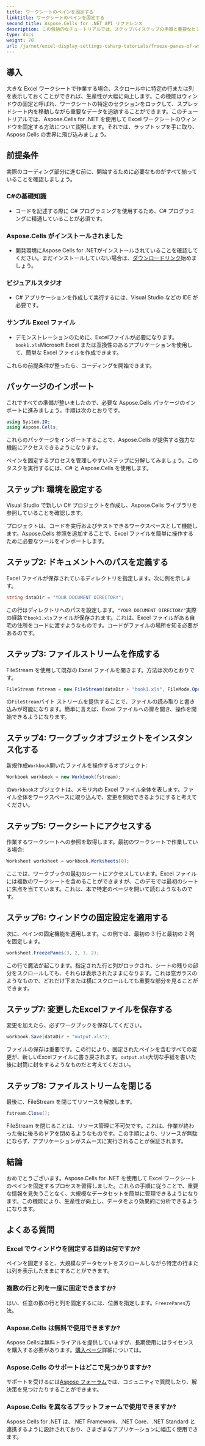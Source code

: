 ```yaml
---
title: ワークシートのペインを固定する
linktitle: ワークシートのペインを固定する
second_title: Aspose.Cells for .NET API リファレンス
description: この包括的なチュートリアルでは、ステップバイステップの手順と重要なヒントを網羅し、Aspose.Cells for .NET を使用して Excel のペインを固定する方法を学習します。
type: docs
weight: 70
url: /ja/net/excel-display-settings-csharp-tutorials/freeze-panes-of-worksheet/
---
```

## 導入

大きな Excel ワークシートで作業する場合、スクロール中に特定の行または列を表示しておくことができれば、生産性が大幅に向上します。この機能はウィンドウの固定と呼ばれ、ワークシートの特定のセクションをロックして、スプレッドシート内を移動しながら重要なデータを追跡することができます。このチュートリアルでは、Aspose.Cells for .NET を使用して Excel ワークシートのウィンドウを固定する方法について説明します。それでは、ラップトップを手に取り、Aspose.Cells の世界に飛び込みましょう。

## 前提条件

実際のコーディング部分に進む前に、開始するために必要なものがすべて揃っていることを確認しましょう。

### C#の基礎知識
- コードを記述する際に C# プログラミングを使用するため、C# プログラミングに精通していることが必須です。

### Aspose.Cells がインストールされました
- 開発環境にAspose.Cells for .NETがインストールされていることを確認してください。まだインストールしていない場合は、[ダウンロードリンク](https://releases.aspose.com/cells/net/)始めましょう。

### ビジュアルスタジオ
- C# アプリケーションを作成して実行するには、Visual Studio などの IDE が必要です。

### サンプル Excel ファイル
- デモンストレーションのために、Excelファイルが必要になります。`book1.xls`Microsoft Excel または互換性のあるアプリケーションを使用して、簡単な Excel ファイルを作成できます。

これらの前提条件が整ったら、コーディングを開始できます。

## パッケージのインポート

これですべての準備が整いましたので、必要な Aspose.Cells パッケージのインポートに進みましょう。手順は次のとおりです。

```csharp
using System.IO;
using Aspose.Cells;
```

これらのパッケージをインポートすることで、Aspose.Cells が提供する強力な機能にアクセスできるようになります。

ペインを固定するプロセスを管理しやすいステップに分解してみましょう。このタスクを実行するには、C# と Aspose.Cells を使用します。

## ステップ1: 環境を設定する

Visual Studio で新しい C# プロジェクトを作成し、Aspose.Cells ライブラリを参照していることを確認します。

プロジェクトは、コードを実行およびテストできるワークスペースとして機能します。Aspose.Cells 参照を追加することで、Excel ファイルを簡単に操作するために必要なツールをインポートします。

## ステップ2: ドキュメントへのパスを定義する

Excel ファイルが保存されているディレクトリを指定します。次に例を示します。

```csharp
string dataDir = "YOUR DOCUMENT DIRECTORY";
```

この行はディレクトリへのパスを設定します。`"YOUR DOCUMENT DIRECTORY"`実際の経路で`book1.xls`ファイルが保存されます。これは、Excel ファイルがある自宅の住所をコードに渡すようなものです。コードがファイルの場所を知る必要があるのです。

## ステップ3: ファイルストリームを作成する

FileStream を使用して既存の Excel ファイルを開きます。方法は次のとおりです。

```csharp
FileStream fstream = new FileStream(dataDir + "book1.xls", FileMode.Open);
```

の`FileStream`バイト ストリームを提供することで、ファイルの読み取りと書き込みが可能になります。簡単に言えば、Excel ファイルへの扉を開き、操作を開始できるようになります。

## ステップ4: ワークブックオブジェクトをインスタンス化する

新規作成`Workbook`開いたファイルを操作するオブジェクト:

```csharp
Workbook workbook = new Workbook(fstream);
```

の`Workbook`オブジェクトは、メモリ内の Excel ファイル全体を表します。ファイル全体をワークスペースに取り込んで、変更を開始できるようにすると考えてください。

## ステップ5: ワークシートにアクセスする

作業するワークシートへの参照を取得します。最初のワークシートで作業している場合:

```csharp
Worksheet worksheet = workbook.Worksheets[0];
```

ここでは、ワークブックの最初のシートにアクセスしています。Excel ファイルには複数のワークシートを含めることができますが、このデモでは最初のシートに焦点を当てています。これは、本で特定のページを開いて読むようなものです。

## ステップ6: ウィンドウの固定設定を適用する

次に、ペインの固定機能を適用します。この例では、最初の 3 行と最初の 2 列を固定します。

```csharp
worksheet.FreezePanes(3, 2, 3, 2);
```

この行で魔法が起こります。指定された行と列がロックされ、シートの残りの部分をスクロールしても、それらは表示されたままになります。これは窓ガラスのようなもので、どれだけ下または横にスクロールしても重要な部分を見ることができます。

## ステップ7: 変更したExcelファイルを保存する

変更を加えたら、必ずワークブックを保存してください。

```csharp
workbook.Save(dataDir + "output.xls");
```

ファイルの保存は重要です。この行により、固定されたペインを含むすべての変更が、新しいExcelファイルに書き戻されます。`output.xls`大切な手紙を書いた後に封筒に封をするようなものだと考えてください。

## ステップ8: ファイルストリームを閉じる

最後に、FileStream を閉じてリソースを解放します。

```csharp
fstream.Close();
```

FileStream を閉じることは、リソース管理に不可欠です。これは、作業が終わった後に後ろのドアを閉めるようなものです。この手順により、リソースが無駄にならず、アプリケーションがスムーズに実行されることが保証されます。

## 結論

おめでとうございます。Aspose.Cells for .NET を使用して Excel ワークシートのペインを固定するプロセスを習得しました。これらの手順に従うことで、重要な情報を見失うことなく、大規模なデータセットを簡単に管理できるようになります。この機能により、生産性が向上し、データをより効果的に分析できるようになります。

## よくある質問

### Excel でウィンドウを固定する目的は何ですか?
ペインを固定すると、大規模なデータセットをスクロールしながら特定の行または列を表示したままにすることができます。

### 複数の行と列を一度に固定できますか?
はい、任意の数の行と列を固定するには、位置を指定します。`FreezePanes`方法。

### Aspose.Cells は無料で使用できますか?
Aspose.Cellsは無料トライアルを提供していますが、長期使用にはライセンスを購入する必要があります。[購入ページ](https://purchase.aspose.com/buy)詳細については。

### Aspose.Cells のサポートはどこで見つかりますか?
サポートを受けるには[Aspose フォーラム](https://forum.aspose.com/c/cells/9)では、コミュニティで質問したり、解決策を見つけたりすることができます。

### Aspose.Cells を異なるプラットフォームで使用できますか?
Aspose.Cells for .NET は、.NET Framework、.NET Core、.NET Standard と連携するように設計されており、さまざまなアプリケーションに幅広く使用できます。